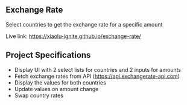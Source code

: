 ## Exchange Rate

Select countries to get the exchange rate for a specific amount

Live link: https://xiaolu-ignite.github.io/exchange-rate/

## Project Specifications

- Display UI with 2 select lists for countries and 2 inputs for amounts
- Fetch exchange rates from API (https://api.exchangerate-api.com)
- Display the values for both countries
- Update values on amount change
- Swap country rates
